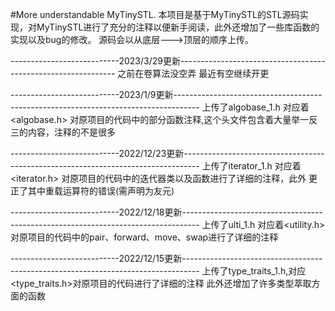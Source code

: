#More understandable MyTinySTL.
本项目是基于MyTinySTL的STL源码实现，对MyTinySTL进行了充分的注释以便新手阅读，此外还增加了一些库函数的实现以及bug的修改。
源码会以从底层--->顶层的顺序上传。


---------------------------2023/3/29更新--------------------------------------------------------------
之前在卷算法没空弄 最近有空继续开更

---------------------------2023/1/9更新------------------------------------------------------------------------------------
上传了algobase_1.h  对应着<algobase.h> 对原项目的代码中的部分函数注释,这个头文件包含着大量举一反三的内容，注释的不是很多

---------------------------2022/12/23更新----------------------------------------------------------------------------------
上传了iterator_1.h 对应着<iterator.h> 对原项目的代码中的迭代器类以及函数进行了详细的注释，此外 更正了其中重载运算符的错误(需声明为友元)

---------------------------2022/12/18更新----------------------------------------------------------------------------------
上传了ulti_1.h 对应着<utility.h> 对原项目的代码中的pair、forward、move、swap进行了详细的注释 

---------------------------2022/12/15更新----------------------------------------------------------------------------------
上传了type_traits_1.h,对应<type_traits.h>对原项目的代码进行了详细的注释 此外还增加了许多类型萃取方面的函数 
